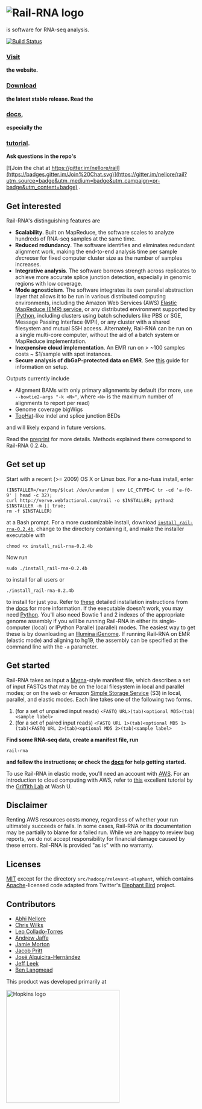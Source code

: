 ![Rail-RNA logo](https://github.com/nellore/rail/blob/master/assets/railrnalogodark.png)
====

is software for RNA-seq analysis.

[![Build Status](https://travis-ci.org/nellore/rail.svg?branch=master)](https://travis-ci.org/nellore/rail)

### [Visit](http://rail.bio)

**the website.**

### [Download](https://github.com/nellore/rail/raw/v0.2.4b/releases/install_rail-rna-0.2.4b)

**the latest stable release. Read the**

### [docs](http://docs.rail.bio/), 

**especially the**

### [tutorial](http://docs.rail.bio/tutorial/).

**Ask questions in the repo's**

[![Join the chat at https://gitter.im/nellore/rail](https://badges.gitter.im/Join%20Chat.svg)](https://gitter.im/nellore/rail?utm_source=badge&utm_medium=badge&utm_campaign=pr-badge&utm_content=badge) .

Get interested
-----
Rail-RNA's distinguishing features are
* **Scalability**. Built on MapReduce, the software scales to analyze hundreds of RNA-seq samples at the same time.
* **Reduced redundancy**. The software identifies and eliminates redundant alignment work, making the end-to-end analysis time per sample *decrease* for fixed computer cluster size as the number of samples increases.
* **Integrative analysis**. The software borrows strength across replicates to achieve more accurate splice junction detection, especially in genomic regions with low coverage.
* **Mode agnosticism**. The software integrates its own parallel abstraction layer that allows it to be run in various distributed computing environments, including the Amazon Web Services (AWS) [Elastic MapReduce (EMR) service](http://aws.amazon.com/elasticmapreduce/), or any distributed environment supported by [IPython](http://ipython.org/), including clusters using batch schedulers like PBS or SGE, Message Passing Interface (MPI), or any cluster with a shared filesystem and mutual SSH access. Alternately, Rail-RNA can be run on a single multi-core computer, without the aid of a batch system or MapReduce implementation.
* **Inexpensive cloud implementation**. An EMR run on > ~100 samples costs ~ $1/sample with spot instances.
* **Secure analysis of dbGaP-protected data on EMR**. See [this](http://docs.rail.bio/dbgap/) guide for information on setup.

Outputs currently include
* Alignment BAMs with only primary alignments by default (for more, use `--bowtie2-args "-k <N>"`, where `<N>` is the maximum number of alignments to report per read)
* Genome coverage bigWigs
* [TopHat](http://ccb.jhu.edu/software/tophat/index.shtml)-like indel and splice junction BEDs

and will likely expand in future versions.

Read the [preprint](http://biorxiv.org/content/early/2015/08/11/019067) for more details. Methods explained there correspond to Rail-RNA 0.2.4b.

Get set up
-----
Start with a recent (>= 2009) OS X or Linux box. For a no-fuss install, enter
```
(INSTALLER=/var/tmp/$(cat /dev/urandom | env LC_CTYPE=C tr -cd 'a-f0-9' | head -c 32);
curl http://verve.webfactional.com/rail -o $INSTALLER; python2 $INSTALLER -m || true;
rm -f $INSTALLER)
```
at a Bash prompt. For a more customizable install, download [`install_rail-rna-0.2.4b`](https://github.com/nellore/rail/raw/v0.2.4b/releases/install_rail-rna-0.2.4b), change to the directory containing it, and make the installer executable with
```
chmod +x install_rail-rna-0.2.4b
```
Now run
```
sudo ./install_rail-rna-0.2.4b
```
to install for all users or
```
./install_rail-rna-0.2.4b
```
to install for just you. Refer to [these](http://docs.rail.bio/installation/) detailed installation instructions from the [docs](http://docs.rail.bio) for more information. If the executable doesn't work, you may need [Python](http://www.python.org). You'll also need Bowtie 1 and 2 indexes of the appropriate genome assembly if you will be running Rail-RNA in either its single-computer (local) or IPython Parallel (parallel) modes. The easiest way to get these is by downloading an [Illumina iGenome](http://support.illumina.com/sequencing/sequencing_software/igenome.html). If running Rail-RNA on EMR (elastic mode) and aligning to hg19, the assembly can be specified at the command line with the `-a` parameter.

Get started
-----
Rail-RNA takes as input a [Myrna](http://bowtie-bio.sourceforge.net/myrna/)-style manifest file, which describes a set of input FASTQs that may be on the local filesystem in local and parallel modes; or on the web or Amazon [Simple Storage Service](http://aws.amazon.com/s3/) (S3) in local, parallel, and elastic modes. Each line takes one of the following two forms.

1. (for a set of unpaired input reads) `<FASTQ URL>(tab)<optional MD5>(tab)<sample label>`
2. (for a set of paired input reads) `<FASTQ URL 1>(tab)<optional MD5 1>(tab)<FASTQ URL 2>(tab)<optional MD5 2>(tab)<sample label>`

**Find some RNA-seq data, create a manifest file, run**
```
rail-rna
```
**and follow the instructions; or check the [docs](http://docs.rail.bio/) for help getting started.**

To use Rail-RNA in elastic mode, you'll need an account with [AWS](http://aws.amazon.com/). For an introduction to cloud computing with AWS, refer to [this](https://github.com/griffithlab/rnaseq_tutorial/wiki/Intro-to-AWS-Cloud-Computing) excellent tutorial by the [Griffith Lab](http://genome.wustl.edu/people/groups/detail/griffith-lab/) at Wash U.

Disclaimer
-----
Renting AWS resources costs money, regardless of whether your run ultimately succeeds or fails. In some cases, Rail-RNA or its documentation may be partially to blame for a failed run. While we are happy to review bug reports, we do not accept responsibility for financial damage caused by these errors. Rail-RNA is provided "as is" with no warranty.

Licenses
-----
[MIT](http://choosealicense.com/licenses/mit/) except for the directory `src/hadoop/relevant-elephant`, which contains [Apache](http://apache.org/licenses/LICENSE-2.0)-licensed code adapted from Twitter's [Elephant Bird](https://github.com/twitter/elephant-bird/) project.

Contributors
-----
* [Abhi Nellore]
* [Chris Wilks]
* [Leo Collado-Torres]
* [Andrew Jaffe]
* [Jamie Morton]
* [Jacob Pritt]
* [José Alquicira-Hernández]
* [Jeff Leek]
* [Ben Langmead]

[Abhi Nellore]: http://nellore.github.io/
[Chris Wilks]: https://github.com/ChristopherWilks
[Leo Collado-Torres]: http://www.biostat.jhsph.edu/~lcollado/
[Andrew Jaffe]: http://www.aejaffe.com/
[Jamie Morton]: https://github.com/mortonjt
[Jacob Pritt]: https://github.com/jpritt
[José Alquicira-Hernández]: https://github.com/joseah
[Ben Langmead]: http://www.langmead-lab.org/
[Jeff Leek]: http://jtleek.com/

This product was developed primarily at

<a href="http://www.jhu.edu/"><img src="https://github.com/nellore/rail/blob/master/assets/university.logo.small.horizontal.blue.png" align="left" width="300" alt="Hopkins logo"></a>
